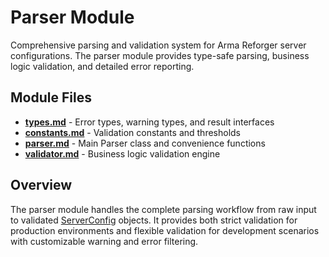 # Parser Module

Comprehensive parsing and validation system for Arma Reforger server configurations. The parser module provides type-safe parsing, business logic validation, and detailed error reporting.

## Module Files

- **[types.md](./types.md)** - Error types, warning types, and result interfaces
- **[constants.md](./constants.md)** - Validation constants and thresholds
- **[parser.md](./parser.md)** - Main Parser class and convenience functions
- **[validator.md](./validator.md)** - Business logic validation engine

## Overview

The parser module handles the complete parsing workflow from raw input to validated [ServerConfig](../server/types.md#serverconfig) objects. It provides both strict validation for production environments and flexible validation for development scenarios with customizable warning and error filtering.
